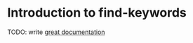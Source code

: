 # Introduction to find-keywords

TODO: write [great documentation](http://jacobian.org/writing/what-to-write/)
